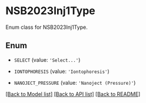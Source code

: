 # NSB2023Inj1Type

Enum class for NSB2023Inj1Type.

## Enum

* `SELECT` (value: `'Select...'`)

* `IONTOPHORESIS` (value: `'Iontophoresis'`)

* `NANOJECT_PRESSURE` (value: `'Nanoject (Pressure)'`)

[[Back to Model list]](../README.md#documentation-for-models) [[Back to API list]](../README.md#documentation-for-api-endpoints) [[Back to README]](../README.md)


